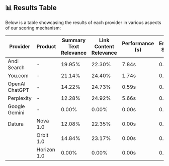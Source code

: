 ## 📊 Results Table

Below is a table showcasing the results of each provider in various aspects of our scoring mechanism:

| Provider       | Product     | Summary Text Relevance | Link Content Relevance | Performance (s) | Embedding Similarity |
| -------------- | ----------- | ---------------------- | ---------------------- | --------------- | -------------------- |
| Andi Search    | -           | 19.95%                 | 22.30%                 | 7.84s           | 0.00%                |
| You.com        | -           | 21.14%                 | 24.40%                 | 1.74s           | 0.00%                |
| OpenAI ChatGPT | -           | 14.22%                 | 24.73%                 | 0.59s           | 0.00%                |
| Perplexity     | -           | 12.28%                 | 24.92%                 | 5.66s           | 0.00%                |
| Google Gemini  | -           | 0.00%                  | 0.00%                  | 0.00s           | 0.00%                |
| Datura         | Nova 1.0    | 12.08%                 | 22.35%                 | 0.00s           | 0.00%                |
|                | Orbit 1.0   | 14.84%                 | 23.17%                 | 0.00s           | 0.00%                |
|                | Horizon 1.0 | 0.00%                  | 0.00%                  | 0.00s           | 0.00%                |
